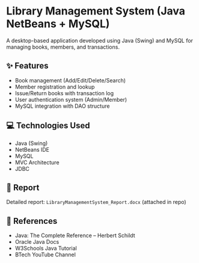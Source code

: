 # Library Management System (Java NetBeans + MySQL)

A desktop-based application developed using Java (Swing) and MySQL for managing books, members, and transactions.

## ✨ Features
- Book management (Add/Edit/Delete/Search)
- Member registration and lookup
- Issue/Return books with transaction log
- User authentication system (Admin/Member)
- MySQL integration with DAO structure

## 💻 Technologies Used
- Java (Swing)
- NetBeans IDE
- MySQL
- MVC Architecture
- JDBC

## 📄 Report
Detailed report: `LibraryManagementSystem_Report.docx` (attached in repo)

## 🔗 References
- Java: The Complete Reference – Herbert Schildt  
- Oracle Java Docs  
- W3Schools Java Tutorial  
- BTech YouTube Channel

